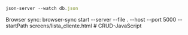 ```js
json-server --watch db.json
```

Browser sync: browser-sync start --server --file . --host --port 5000 --startPath screens/lista_cliente.html
#   C R U D - J a v a S c r i p t  
 